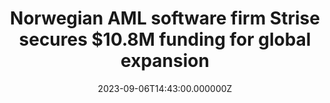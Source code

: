 ---
external: true
url: https://tech.eu/2023/09/06/aml-software-strise-funding-for-global-expansion/
title: Norwegian AML software firm Strise secures $10.8M funding for global expansion
description: Norwegian AML software firm, Strise, raises $10.8 million in Series A funding. The AI-powered platform offers a 90 percent reduction in diligence time with KYC automation.
date: 2023-09-06T14:43:00.000000Z
icon: https://www.google.com/s2/favicons?domain=tech.eu&sz=32
source: Tech.eu
---
